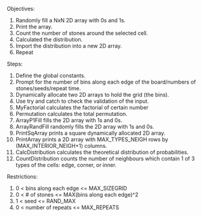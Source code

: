 Objectives:
1.	Randomly fill a NxN 2D array with 0s and 1s. 
2.	Print the array.
3.	Count the number of stones around the selected cell.
4.	Calculated the distribution.
5.	Import the distribution into a new 2D array.
6.	Repeat

Steps:
1.	Define the global constants.
2.	Prompt for the number of bins along each edge of the board/numbers of stones/seeds/repeat time.
3.	Dynamically allocate two 2D arrays to hold the grid (the bins).
4.	Use try and catch to check the validation of the input.
5.	MyFactorial calculates the factorial of certain number
6.	Permutation calculates the total permutation.
7.	ArrayP1Fill fills the 2D array with 1s and 0s.
8.	ArrayRandFill randomly fills the 2D array with 1s and 0s.
9.	PrintSqArray prints a square dynamically allocated 2D array.
10.	PrintArray prints a 2D array with MAX_TYPES_NEIGH rows by (MAX_INTERIOR_NEIGH+1) columns.
11.	CalcDistribution calculates the theoretical distribution of probabilities.
12.	CountDistribution counts the number of neighbours which contain 1 of 3 types of the cells: edge, corner, or inner.

Restrictions:
1.	0 < bins along each edge <= MAX_SIZEGRID 
2.	0 < # of stones <= MAX(bins along each edge)^2 
3.	1 < seed <= RAND_MAX
4.	0 < number of repeats <= MAX_REPEATS

